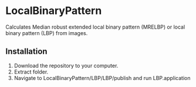 # LocalBinaryPattern
Calculates Median robust extended local binary pattern (MRELBP) or local binary pattern (LBP) from images.

## Installation
1. Download the repository to your computer.
2. Extract folder.
3. Navigate to LocalBinaryPattern/LBP/LBP/publish and run LBP.application

